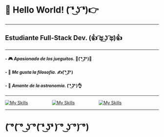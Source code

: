 # 👋 __Hello World!__ ( ͡❛ ͜ʖ ͡❛)👉

**********************************************************************

## Estudiante Full-Stack Dev. (👍 ͡ಥ ͜ʖ ͡ಥ)👍

**********************************************************************

#### - 🎮 *Apasionado de los jueguitos.* 👊( ͡❛ ͜ʖ͡❛ )👊

#### - 💬 *Me gusta la filosofía.* ✍( ͡❛ ͜ʖ͡❛ )

#### - 🔭 *Amante de la astronomía.* ( ͡❛ ͜ʖ͡❛ )👌

**********************************************************************

[![My Skills](https://skillicons.dev/icons?i=linkedin)](https://www.linkedin.com/in/sommafederico1/)                    [![My Skills](https://skillicons.dev/icons?i=instagram)](https://www.instagram.com/somma.federico/)‍‍‍‍‍‍‍‍‍‍                    [![My Skills](https://skillicons.dev/icons?i=twitter)](https://twitter.com/sommafeder1co)

**********************************************************************

# ( ͡°( ͡° ͜ʖ ͡°( ͡❛ ͜ʖ͡❛ ) ͡° ͜ʖ ͡°) ͡°)
